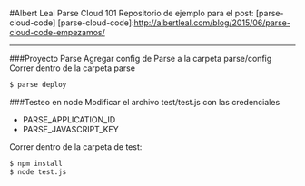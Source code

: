 #Albert Leal Parse Cloud 101
Repositorio de ejemplo para el post: [parse-cloud-code]
[parse-cloud-code]:http://albertleal.com/blog/2015/06/parse-cloud-code-empezamos/
___
###Proyecto Parse
Agregar config de Parse a la carpeta parse/config
Correr dentro de la carpeta parse
```sh
$ parse deploy
```
###Testeo en node
Modificar el archivo test/test.js con las credenciales
  - PARSE_APPLICATION_ID
  - PARSE_JAVASCRIPT_KEY

Correr dentro de la carpeta de test:
```sh
$ npm install
$ node test.js
```